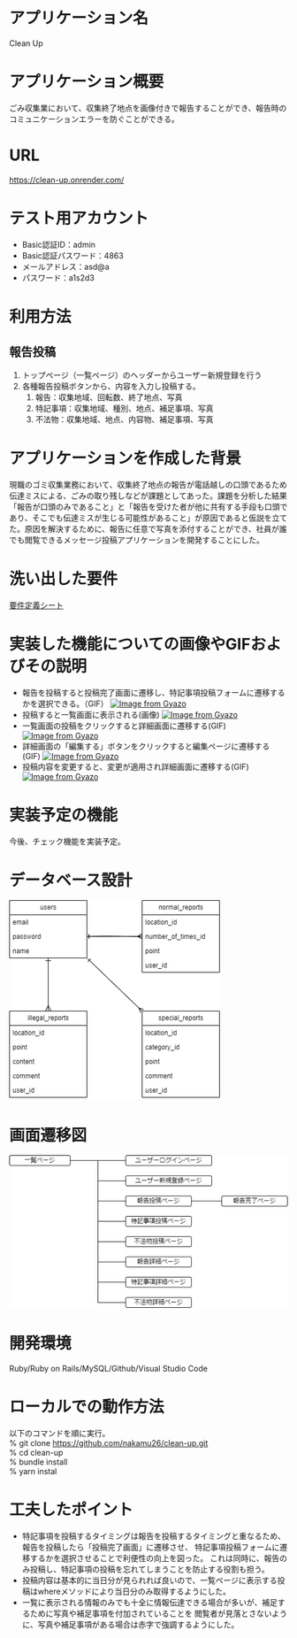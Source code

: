 # アプリケーション名
Clean Up
# アプリケーション概要
ごみ収集業において、収集終了地点を画像付きで報告することができ、報告時のコミュニケーションエラーを防ぐことができる。
# URL
https://clean-up.onrender.com/
# テスト用アカウント
- Basic認証ID：admin
- Basic認証パスワード：4863
- メールアドレス：asd@a
- パスワード：a1s2d3
# 利用方法
## 報告投稿
1. トップページ（一覧ページ）のヘッダーからユーザー新規登録を行う
1. 各種報告投稿ボタンから、内容を入力し投稿する。
   1. 報告：収集地域、回転数、終了地点、写真
   1. 特記事項：収集地域、種別、地点、補足事項、写真
   1. 不法物：収集地域、地点、内容物、補足事項、写真
# アプリケーションを作成した背景
現職のゴミ収集業務において、収集終了地点の報告が電話越しの口頭であるため伝達ミスによる、ごみの取り残しなどが課題としてあった。課題を分析した結果「報告が口頭のみであること」と「報告を受けた者が他に共有する手段も口頭であり、そこでも伝達ミスが生じる可能性があること」が原因であると仮説を立てた。原因を解決するために、報告に任意で写真を添付することができ、社員が誰でも閲覧できるメッセージ投稿アプリケーションを開発することにした。
# 洗い出した要件
[要件定義シート](https://docs.google.com/spreadsheets/d/1bhKHserZV7ryiCxTLbYVS-Zs2EiDWADykEnILe1jrFA/edit?usp=sharing)
# 実装した機能についての画像やGIFおよびその説明
- 報告を投稿すると投稿完了画面に遷移し、特記事項投稿フォームに遷移するかを選択できる。（GIF）
[![Image from Gyazo](https://i.gyazo.com/0188a8ea64bfaed738207a97d7a0dd19.gif)](https://gyazo.com/0188a8ea64bfaed738207a97d7a0dd19)
- 投稿すると一覧画面に表示される(画像)
[![Image from Gyazo](https://i.gyazo.com/92c9b9ba6c3b1a3f32c4194062f472c7.png)](https://gyazo.com/92c9b9ba6c3b1a3f32c4194062f472c7)
- 一覧画面の投稿をクリックすると詳細画面に遷移する(GIF)
[![Image from Gyazo](https://i.gyazo.com/d96049827494e395abd4dc3e3c670a67.gif)](https://gyazo.com/d96049827494e395abd4dc3e3c670a67)
- 詳細画面の「編集する」ボタンをクリックすると編集ページに遷移する
(GIF)
[![Image from Gyazo](https://i.gyazo.com/3fb62f5da95b7f857d8ccc17e9669333.gif)](https://gyazo.com/3fb62f5da95b7f857d8ccc17e9669333)
- 投稿内容を変更すると、変更が適用され詳細画面に遷移する(GIF)
[![Image from Gyazo](https://i.gyazo.com/b0d63cb7d84ab695adcc0f2064af1401.gif)](https://gyazo.com/b0d63cb7d84ab695adcc0f2064af1401)
# 実装予定の機能
今後、チェック機能を実装予定。
# データベース設計
![Alt text](ER-1.png)
# 画面遷移図
![Alt text](Transition_diagram-1.png)
# 開発環境
Ruby/Ruby on Rails/MySQL/Github/Visual Studio Code
# ローカルでの動作方法
以下のコマンドを順に実行。  
% git clone https://github.com/nakamu26/clean-up.git  
% cd clean-up  
% bundle install  
% yarn instal
# 工夫したポイント
- 特記事項を投稿するタイミングは報告を投稿するタイミングと重なるため、報告を投稿したら「投稿完了画面」に遷移させ、
特記事項投稿フォームに遷移するかを選択させることで利便性の向上を図った。
これは同時に、報告のみ投稿し、特記事項の投稿を忘れてしまうことを防止する役割も担う。
- 投稿内容は基本的に当日分が見られれば良いので、一覧ページに表示する投稿はwhereメソッドにより当日分のみ取得するようにした。
- 一覧に表示される情報のみでも十全に情報伝達できる場合が多いが、補足するために写真や補足事項を付加されていることを
閲覧者が見落とさないように、写真や補足事項がある場合は赤字で強調するようにした。